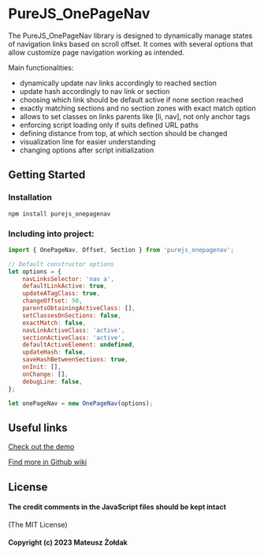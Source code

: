 # PureJS_OnePageNav

The PureJS_OnePageNav library is designed to dynamically manage states of navigation links based on scroll offset. It comes with several options that allow customize page navigation working as intended.

Main functionalities:

-   dynamically update nav links accordingly to reached section
-   update hash accordingly to nav link or section
-   choosing which link should be default active if none section reached
-   exactly matching sections and no section zones with exact match option
-   allows to set classes on links parents like [li, nav], not only anchor tags
-   enforcing script loading only if suits defined URL paths
-   defining distance from top, at which section should be changed
-   visualization line for easier understanding
-   changing options after script initialization

## Getting Started

### Installation

`npm install purejs_onepagenav`

### Including into project:

```js
import { OnePageNav, Offset, Section } from 'purejs_onepagenav';

// Default constructor options
let options = {
    navLinksSelector: 'nav a',
    defaultLinkActive: true,
    updateATagClass: true,
    changeOffset: 50,
    parentsObtainingActiveClass: [],
    setClassesOnSections: false,
    exactMatch: false,
    navLinkActiveClass: 'active',
    sectionActiveClass: 'active',
    defaultActiveElement: undefined,
    updateHash: false,
    saveHashBetweenSections: true,
    onInit: [],
    onChange: [],
    debugLine: false,
};

let onePageNav = new OnePageNav(options);
```

## Useful links

[Check out the demo](https://m-zoldak.github.io/PureJS_OnePageNav/demo/)

[Find more in Github wiki](https://github.com/m-zoldak/PureJS_OnePageNav/wiki/About)

## License

#### The credit comments in the JavaScript files should be kept intact

(The MIT License)

#### Copyright (c) 2023 Mateusz Żołdak
